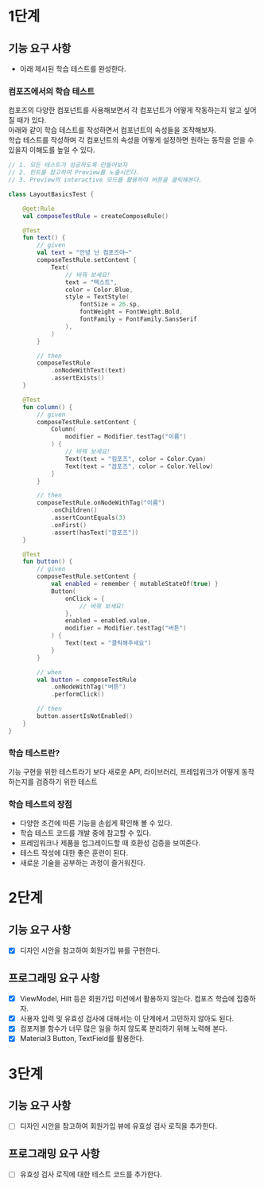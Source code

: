 # 1단계

## 기능 요구 사항
- 아래 제시된 학습 테스트를 완성한다.

### 컴포즈에서의 학습 테스트
컴포즈의 다양한 컴포넌트를 사용해보면서 각 컴포넌트가 어떻게 작동하는지 알고 싶어질 때가 있다.   
아래와 같이 학습 테스트를 작성하면서 컴포넌트의 속성들을 조작해보자.  
학습 테스트를 작성하며 각 컴포넌트의 속성을 어떻게 설정하면 원하는 동작을 얻을 수 있을지 이해도를 높일 수 있다.

```kotlin
// 1. 모든 테스트가 성공하도록 만들어보자
// 2. 힌트를 참고하여 Preview를 노출시킨다.
// 3. Preview의 interactive 모드를 활용하여 버튼을 클릭해본다.

class LayoutBasicsTest {

    @get:Rule
    val composeTestRule = createComposeRule()

    @Test
    fun text() {
        // given
        val text = "안녕 난 컴포즈야~"
        composeTestRule.setContent {
            Text(
                // 바꿔 보세요!
                text = "텍스트",
                color = Color.Blue,
                style = TextStyle(
                    fontSize = 26.sp,
                    fontWeight = FontWeight.Bold,
                    fontFamily = FontFamily.SansSerif
                ),
            )
        }

        // then
        composeTestRule
            .onNodeWithText(text)
            .assertExists()
    }

    @Test
    fun column() {
        // given
        composeTestRule.setContent {
            Column(
                modifier = Modifier.testTag("이름")
            ) {
                // 바꿔 보세요!
                Text(text = "킴포즈", color = Color.Cyan)
                Text(text = "끔포즈", color = Color.Yellow)
            }
        }

        // then
        composeTestRule.onNodeWithTag("이름")
            .onChildren()
            .assertCountEquals(3)
            .onFirst()
            .assert(hasText("깜포즈"))
    }

    @Test
    fun button() {
        // given
        composeTestRule.setContent {
            val enabled = remember { mutableStateOf(true) }
            Button(
                onClick = {
                    // 바꿔 보세요!
                },
                enabled = enabled.value,
                modifier = Modifier.testTag("버튼")
            ) {
                Text(text = "클릭해주세요")
            }
        }

        // when
        val button = composeTestRule
            .onNodeWithTag("버튼")
            .performClick()

        // then
        button.assertIsNotEnabled()
    }
}
```

### 학습 테스트란?
기능 구현을 위한 테스트라기 보다 새로운 API, 라이브러리, 프레임워크가 어떻게 동작하는지를 검증하기 위한 테스트

### 학습 테스트의 장점
* 다양한 조건에 따른 기능을 손쉽게 확인해 볼 수 있다.
* 학습 테스트 코드를 개발 중에 참고할 수 있다.
* 프레임워크나 제품을 업그레이드할 때 호환성 검증을 보여준다.
* 테스트 작성에 대한 좋은 훈련이 된다.
* 새로운 기술을 공부하는 과정이 즐거워진다.

# 2단계

## 기능 요구 사항
- [x] 디자인 시안을 참고하여 회원가입 뷰를 구현한다.

## 프로그래밍 요구 사항
* [x] ViewModel, Hilt 등은 회원가입 미션에서 활용하지 않는다. 컴포즈 학습에 집중하자.
* [x] 사용자 입력 및 유효성 검사에 대해서는 이 단계에서 고민하지 않아도 된다.
* [x] 컴포저블 함수가 너무 많은 일을 하지 않도록 분리하기 위해 노력해 본다.
* [x] Material3 Button, TextField를 활용한다.

# 3단계

## 기능 요구 사항
- [ ] 디자인 시안을 참고하여 회원가입 뷰에 유효성 검사 로직을 추가한다.

## 프로그래밍 요구 사항
- [ ] 유효성 검사 로직에 대한 테스트 코드를 추가한다.
